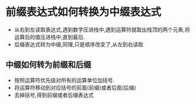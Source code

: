 # 前缀表达式如何转换为中缀表达式
* 从右到左读取表达式,遇到数字压进栈中,遇到运算符就取出栈顶的两个元素,将运算后的值压进栈中,直到最后.
* 后缀表达式转为中缀,同理,只是顺序改变了,从左到右读取
## 中缀如何转为前缀和后缀
* 按照运算符优先级对所有的运算单位加括号.
* 将运算符移动到对应括号的前面(前缀)或者后面(后缀)
* 去掉括号,得到前缀或者后缀表达式